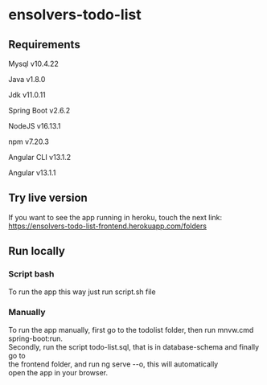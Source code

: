 # ensolvers-todo-list
## Requirements
Mysql v10.4.22  
  
Java v1.8.0  
  
Jdk v11.0.11  
  
Spring Boot v2.6.2  
  
NodeJS v16.13.1  
  
npm v7.20.3  
  
Angular CLI v13.1.2  
  
Angular v13.1.1  
  
## Try live version
If you want to see the app running in heroku, touch the next link:  
https://ensolvers-todo-list-frontend.herokuapp.com/folders

## Run locally
### Script bash
To run the app this way just run script.sh file
### Manually
To run the app manually, first go to the todolist folder, then run mnvw.cmd spring-boot:run.  
Secondly, run the script todo-list.sql, that is in database-schema and finally go to  
the frontend folder, and run ng serve --o, this will automatically  
open the app in your browser.
